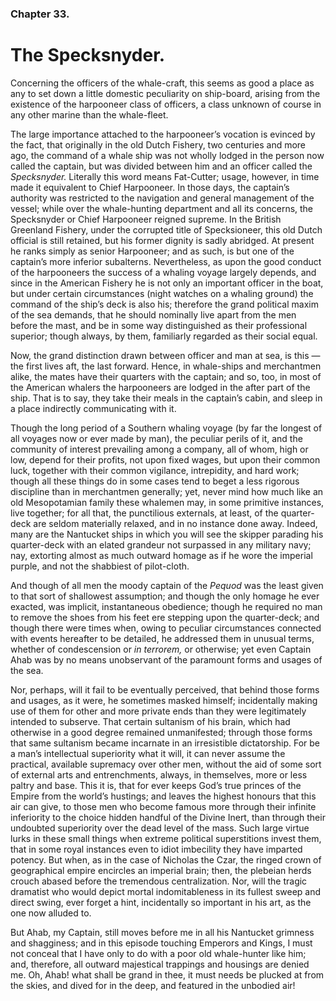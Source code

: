 ### Chapter 33. 
The Specksnyder.
================


Concerning the officers of the whale-craft, this seems as good a place as any
to set down a little domestic peculiarity on ship-board, arising from the
existence of the harpooneer class of officers, a class unknown of course in any
other marine than the whale-fleet.

The large importance attached to the harpooneer’s vocation is evinced by the
fact, that originally in the old Dutch Fishery, two centuries and more ago, the
command of a whale ship was not wholly lodged in the person now called the
captain, but was divided between him and an officer called the *Specksnyder.*
Literally this word means Fat-Cutter; usage, however, in time made it
equivalent to Chief Harpooneer. In those days, the captain’s authority was
restricted to the navigation and general management of the vessel; while over
the whale-hunting department and all its concerns, the Specksnyder or Chief
Harpooneer reigned supreme. In the British Greenland Fishery, under the
corrupted title of Specksioneer, this old Dutch official is still retained, but
his former dignity is sadly abridged. At present he ranks simply as senior
Harpooneer; and as such, is but one of the captain’s more inferior subalterns.
Nevertheless, as upon the good conduct of the harpooneers the success of a
whaling voyage largely depends, and since in the American Fishery he is not
only an important officer in the boat, but under certain circumstances (night
watches on a whaling ground) the command of the ship’s deck is also his;
therefore the grand political maxim of the sea demands, that he should
nominally live apart from the men before the mast, and be in some way
distinguished as their professional superior; though always, by them,
familiarly regarded as their social equal.

Now, the grand distinction drawn between officer and man at sea, is this — the
first lives aft, the last forward. Hence, in whale-ships and merchantmen alike,
the mates have their quarters with the captain; and so, too, in most of the
American whalers the harpooneers are lodged in the after part of the ship. That
is to say, they take their meals in the captain’s cabin, and sleep in a place
indirectly communicating with it.

Though the long period of a Southern whaling voyage (by far the longest of all
voyages now or ever made by man), the peculiar perils of it, and the community
of interest prevailing among a company, all of whom, high or low, depend for
their profits, not upon fixed wages, but upon their common luck, together with
their common vigilance, intrepidity, and hard work; though all these things do
in some cases tend to beget a less rigorous discipline than in merchantmen
generally; yet, never mind how much like an old Mesopotamian family these
whalemen may, in some primitive instances, live together; for all that, the
punctilious externals, at least, of the quarter-deck are seldom materially
relaxed, and in no instance done away. Indeed, many are the Nantucket ships in
which you will see the skipper parading his quarter-deck with an elated
grandeur not surpassed in any military navy; nay, extorting almost as much
outward homage as if he wore the imperial purple, and not the shabbiest of
pilot-cloth.

And though of all men the moody captain of the *Pequod* was the least given to
that sort of shallowest assumption; and though the only homage he ever exacted,
was implicit, instantaneous obedience; though he required no man to remove the
shoes from his feet ere stepping upon the quarter-deck; and though there were
times when, owing to peculiar circumstances connected with events hereafter to
be detailed, he addressed them in unusual terms, whether of condescension or
*in terrorem,* or otherwise; yet even Captain Ahab was by no means unobservant
of the paramount forms and usages of the sea.

Nor, perhaps, will it fail to be eventually perceived, that behind those forms
and usages, as it were, he sometimes masked himself; incidentally making use of
them for other and more private ends than they were legitimately intended to
subserve. That certain sultanism of his brain, which had otherwise in a good
degree remained unmanifested; through those forms that same sultanism became
incarnate in an irresistible dictatorship. For be a man’s intellectual
superiority what it will, it can never assume the practical, available
supremacy over other men, without the aid of some sort of external arts and
entrenchments, always, in themselves, more or less paltry and base. This it is,
that for ever keeps God’s true princes of the Empire from the world’s hustings;
and leaves the highest honours that this air can give, to those men who become
famous more through their infinite inferiority to the choice hidden handful of
the Divine Inert, than through their undoubted superiority over the dead level
of the mass. Such large virtue lurks in these small things when extreme
political superstitions invest them, that in some royal instances even to idiot
imbecility they have imparted potency. But when, as in the case of Nicholas the
Czar, the ringed crown of geographical empire encircles an imperial brain;
then, the plebeian herds crouch abased before the tremendous centralization.
Nor, will the tragic dramatist who would depict mortal indomitableness in its
fullest sweep and direct swing, ever forget a hint, incidentally so important
in his art, as the one now alluded to.

But Ahab, my Captain, still moves before me in all his Nantucket grimness and
shagginess; and in this episode touching Emperors and Kings, I must not conceal
that I have only to do with a poor old whale-hunter like him; and, therefore,
all outward majestical trappings and housings are denied me. Oh, Ahab! what
shall be grand in thee, it must needs be plucked at from the skies, and dived
for in the deep, and featured in the unbodied air!



